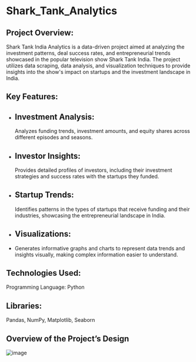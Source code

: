 # Shark_Tank_Analytics
## Project Overview:

Shark Tank India Analytics is a data-driven project aimed at analyzing the investment patterns, deal success rates, and entrepreneurial trends showcased in the popular television show Shark Tank India. The project utilizes data scraping, data analysis, and visualization techniques to provide insights into the show's impact on startups and the investment landscape in India.

## Key Features:

- ## Investment Analysis:
  Analyzes funding trends, investment amounts, and equity shares across different episodes and seasons.
- ## Investor Insights:
  Provides detailed profiles of investors, including their investment strategies and success rates with the startups they funded.
- ## Startup Trends:
  Identifies patterns in the types of startups that receive funding and their industries, showcasing the entrepreneurial landscape in India.
- ## Visualizations:
- Generates informative graphs and charts to represent data trends and insights visually, making complex information easier to understand.


## Technologies Used:

Programming Language: Python


## Libraries: 

Pandas, NumPy, Matplotlib, Seaborn


## Overview of the Project’s Design

![image](https://github.com/user-attachments/assets/a841a006-8a7d-4475-bbc8-cf5c89d7fc2d)














